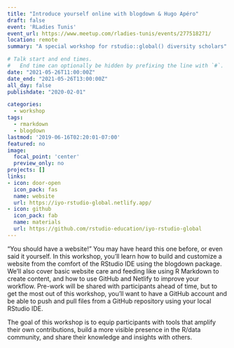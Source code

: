 ```yaml
---
title: "Introduce yourself online with blogdown & Hugo Apéro"
draft: false
event: 'RLadies Tunis'
event_url: https://www.meetup.com/rladies-tunis/events/277518271/
location: remote
summary: "A special workshop for rstudio::global() diversity scholars"

# Talk start and end times.
#   End time can optionally be hidden by prefixing the line with `#`.
date: "2021-05-26T11:00:00Z"
date_end: "2021-05-26T13:00:00Z"
all_day: false
publishdate: "2020-02-01"

categories:
  - workshop
tags:
  - rmarkdown
  - blogdown
lastmod: '2019-06-16T02:20:01-07:00'
featured: no
image:
  focal_point: 'center'
  preview_only: no
projects: []
links:
- icon: door-open
  icon_pack: fas
  name: website
  url: https://iyo-rstudio-global.netlify.app/
- icon: github
  icon_pack: fab
  name: materials
  url: https://github.com/rstudio-education/iyo-rstudio-global
---
```



“You should have a website!” You may have heard this one before, or even said it yourself. In this workshop, you’ll learn how to build and customize a website from the comfort of the RStudio IDE using the blogdown package. We’ll also cover basic website care and feeding like using R Markdown to create content, and how to use GitHub and Netlify to improve your workflow. Pre-work will be shared with participants ahead of time, but to get the most out of this workshop, you’ll want to have a GitHub account and be able to push and pull files from a GitHub repository using your local RStudio IDE.

The goal of this workshop is to equip participants with tools that amplify their own contributions, build a more visible presence in the R/data community, and share their knowledge and insights with others.
